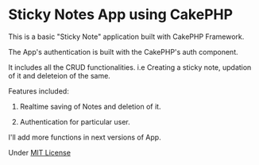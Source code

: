 Sticky Notes App using CakePHP
=========================


This is a basic "Sticky Note" application built with CakePHP Framework.

The App's authentication is built with the CakePHP's auth component. 

It includes all the CRUD functionalities. i.e Creating a sticky note, updation of it and deleteion of the same.

Features included:

1) Realtime saving of Notes and deletion of it.

2) Authentication for particular user.

I'll add more functions in next versions of App.


Under <a href="http://amitmerchant1990.mit-license.org/">MIT License</a>
